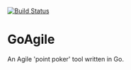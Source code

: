 [![Build Status](https://travis-ci.org/austinwarrren/GoAgile.svg?branch=master)](https://travis-ci.org/austinwarrren/GoAgile)
# GoAgile
An Agile 'point poker' tool written in Go.
